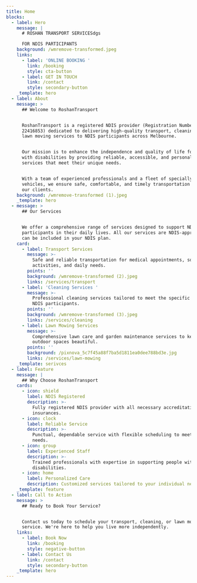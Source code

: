 ```yaml
---
title: Home
blocks:
  - label: Hero
    message: |
      # ROSHAN TRANSPORT SERVICESdgs

      FOR NDIS PARTICIPANTS
    background: /wmremove-transformed.jpeg
    links:
      - label: 'ONLINE BOOKING '
        link: /booking
        style: cta-button
      - label: GET IN TOUCH
        link: /contact
        style: secondary-button
    _template: hero
  - label: About
    message: >
      ## Welcome to RoshanTransport


      RoshanTransport is a registered NDIS provider (Registration Number:
      22416853) dedicated to delivering high-quality transport, cleaning, and
      lawn moving services to NDIS participants across Melbourne.


      Our mission is to enhance the independence and quality of life for people
      with disabilities by providing reliable, accessible, and personalized
      services that meet their unique needs.


      With a team of experienced professionals and a fleet of specially equipped
      vehicles, we ensure safe, comfortable, and timely transportation for all
      our clients.
    background: /wmremove-transformed (1).jpeg
    _template: hero
  - message: >
      ## Our Services


      We offer a comprehensive range of services designed to support NDIS
      participants in their daily lives. All our services are NDIS-approved and
      can be included in your NDIS plan.
    card:
      - label: Transport Services
        message: >-
          Safe and reliable transportation for medical appointments, social
          activities, and daily needs.
        points: ''
        background: /wmremove-transformed (2).jpeg
        links: /services/transport
      - label: 'Cleaning Services '
        message: >-
          Professional cleaning services tailored to meet the specific needs of
          NDIS participants.
        points: ''
        background: /wmremove-transformed (3).jpeg
        links: /services/cleaning
      - label: Lawn Mowing Services
        message: >-
          Comprehensive lawn care and garden maintenance services to keep your
          outdoor spaces beautiful.
        points: ''
        background: /pixnova_5c7f45a88f7ba5d1811ea0dee788bd3e.jpg
        links: /services/lawn-mowing
    _template: serivces
  - label: Feature
    message: |
      ## Why Choose RoshanTransport
    cards:
      - icon: shield
        label: NDIS Registered
        description: >-
          Fully registered NDIS provider with all necessary accreditations and
          insurances.
      - icon: clock
        label: Reliable Service
        description: >-
          Punctual, dependable service with flexible scheduling to meet your
          needs.
      - icon: group
        label: Experienced Staff
        description: >-
          Trained professionals with expertise in supporting people with
          disabilities.
      - icon: home
        label: Personalized Care
        description: Customized services tailored to your individual needs and preferences.
    _template: feature
  - label: Call to Action
    message: >
      ## Ready to Book Your Service?


      Contact us today to schedule your transport, cleaning, or lawn moving
      service. We're here to help you live more independently.
    links:
      - label: Book Now
        link: /booking
        style: negative-button
      - label: Contact Us
        link: /contact
        style: secondary-button
    _template: hero
---
```


